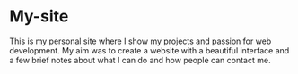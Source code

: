 # My-site
This is my personal site where I show my projects and passion for web development. My aim was to create a website with a beautiful interface and a few brief notes about what I can do and how people can contact me.
